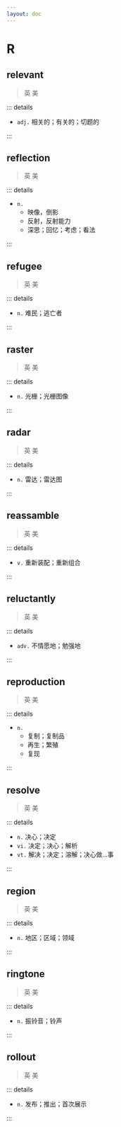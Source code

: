 ```yaml
---
layout: doc
---
```


# R

## relevant
> 英 <Phonetic word="relevant" lang="en-GB" phonetic="/ˈreləvənt/"/>
> 美 <Phonetic word="relevant" lang="en-US" phonetic="/ˈreləvənt/"/>

::: details

- `adj.` 相关的；有关的；切题的

::: 

## reflection

> 英 <Phonetic word="reflection" lang="en-GB" phonetic="/rɪˈflekʃən/"/>
> 美 <Phonetic word="reflection" lang="en-US" phonetic="/rɪˈflekʃən/"/>

::: details

- `n.` 
    * 映像，倒影
    * 反射，反射能力
    * 深思；回忆；考虑；看法

:::

## refugee
> 英 <Phonetic word="refugee" lang="en-GB" phonetic="/ˈrefjuːdʒ/"/>
> 美 <Phonetic word="refugee" lang="en-US" phonetic="/ˈrefjuːdʒ/"/>

::: details

- `n.` 难民；逃亡者

:::

## raster
> 英 <Phonetic word="raster" lang="en-GB" phonetic="/ˈræstə/"/>
> 美 <Phonetic word="raster" lang="en-US" phonetic="/ˈræstə/"/>

::: details

- `n.` 光栅；光栅图像

:::

## radar
> 英 <Phonetic word="radar" lang="en-GB" phonetic="/ˈreɪdɑː/"/>
> 美 <Phonetic word="radar" lang="en-US" phonetic="/ˈreɪdɑː/"/>

::: details

- `n.` 雷达；雷达图

:::

## reassamble
> 英 <Phonetic word="reassamble" lang="en-GB" phonetic="/riːə'semb(ə)l/"/>
> 美 <Phonetic word="reassamble" lang="en-US" phonetic="/ˌriə'sɛmbl/"/>

::: details

- `v.` 重新装配；重新组合

:::

## reluctantly
> 英 <Phonetic word="reluctantly" lang="en-GB" phonetic="/ri'lʌktəntli/"/>
> 美 <Phonetic word="reluctantly" lang="en-US" phonetic="/rɪˈl ʌktəntlɪ/"/>

::: details

- `adv.` 不情愿地；勉强地

:::

## reproduction
> 英 <Phonetic word="reproduction" lang="en-GB" phonetic="/ˌriːprəˈdʌkʃn/"/>
> 美 <Phonetic word="reproduction" lang="en-US" phonetic="/ˌriːprəˈdʌkʃn/"/>

::: details

- `n.` 
    * 复制；复制品
    * 再生；繁殖
    * 复现

:::

## resolve
> 英 <Phonetic word="resolve" lang="en-GB" phonetic="/rɪˈzɒlv/"/>
> 美 <Phonetic word="resolve" lang="en-US" phonetic="/rɪˈzɑːlv/"/>

::: details

- `n.` 决心；决定
- `vi.` 决定；决心；解析
- `vt.` 解决；决定；溶解；决心做...事

:::

## region
> 英 <Phonetic word="region" lang="en-GB" phonetic="/ˈriːdʒən/"/>
> 美 <Phonetic word="region" lang="en-US" phonetic="/ˈriːdʒən/"/>

::: details

- `n.` 地区；区域；领域

:::

## ringtone
> 英 <Phonetic word="ringtone" lang="en-GB" phonetic="/ˈrɪŋtəʊn/"/>
> 美 <Phonetic word="ringtone" lang="en-US" phonetic="/ˈrɪŋtəʊn/"/>

::: details

- `n.` 振铃音；铃声

:::

## rollout
> 英 <Phonetic word="rollout" lang="en-GB" phonetic="/ˈrəʊlˌaʊt/"/>
> 美 <Phonetic word="rollout" lang="en-US" phonetic="/'rol,aʊt/"/>

::: details

- `n.` 发布；推出；首次展示

:::
